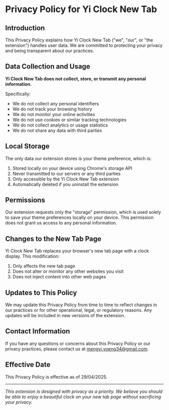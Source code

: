 # Privacy Policy for Yi Clock New Tab

## Introduction

This Privacy Policy explains how Yi Clock New Tab ("we", "our", or "the extension") handles user data. We are committed to protecting your privacy and being transparent about our practices.

## Data Collection and Usage

**Yi Clock New Tab does not collect, store, or transmit any personal information.**

Specifically:

- We do not collect any personal identifiers
- We do not track your browsing history
- We do not monitor your online activities
- We do not use cookies or similar tracking technologies
- We do not collect analytics or usage statistics
- We do not share any data with third parties

## Local Storage

The only data our extension stores is your theme preference, which is:

1. Stored locally on your device using Chrome's storage API
2. Never transmitted to our servers or any third parties
3. Only accessible by the Yi Clock New Tab extension
4. Automatically deleted if you uninstall the extension

## Permissions

Our extension requests only the "storage" permission, which is used solely to save your theme preferences locally on your device. This permission does not grant us access to any personal information.

## Changes to the New Tab Page

Yi Clock New Tab replaces your browser's new tab page with a clock display. This modification:

1. Only affects the new tab page
2. Does not alter or monitor any other websites you visit
3. Does not inject content into other web pages

## Updates to This Policy

We may update this Privacy Policy from time to time to reflect changes in our practices or for other operational, legal, or regulatory reasons. Any updates will be included in new versions of the extension.

## Contact Information

If you have any questions or concerns about this Privacy Policy or our privacy practices, please contact us at mengyi.yoeng34@gmail.com.

## Effective Date

This Privacy Policy is effective as of 29/04/2025.

---

*This extension is designed with privacy as a priority. We believe you should be able to enjoy a beautiful clock on your new tab page without sacrificing your privacy.*
